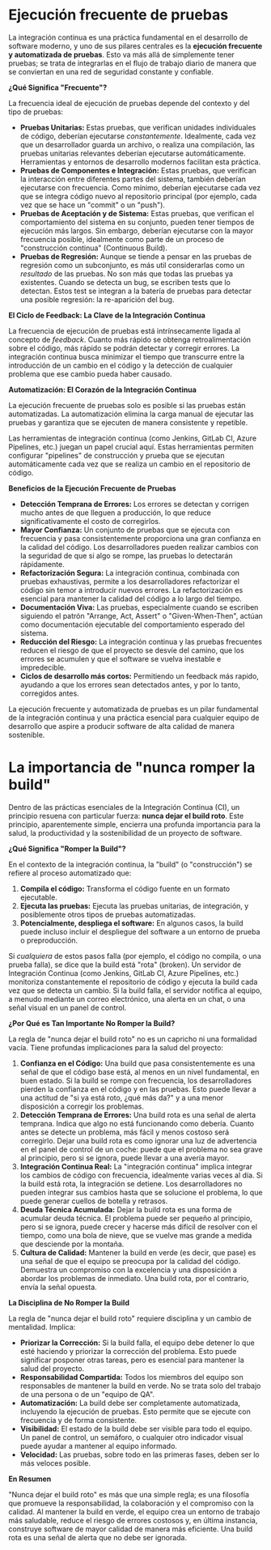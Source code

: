 # Ejecución frecuente de pruebas

La integración continua es una práctica fundamental en el desarrollo de software moderno, y uno de sus pilares centrales es la **ejecución frecuente y automatizada de pruebas**. Esto va más allá de simplemente tener pruebas; se trata de integrarlas en el flujo de trabajo diario de manera que se conviertan en una red de seguridad constante y confiable.

**¿Qué Significa "Frecuente"?**

La frecuencia ideal de ejecución de pruebas depende del contexto y del tipo de pruebas:

*   **Pruebas Unitarias:** Estas pruebas, que verifican unidades individuales de código, deberían ejecutarse *constantemente*. Idealmente, cada vez que un desarrollador guarda un archivo, o realiza una compilación, las pruebas unitarias relevantes deberían ejecutarse automáticamente. Herramientas y entornos de desarrollo modernos facilitan esta práctica.
*   **Pruebas de Componentes e Integración:** Estas pruebas, que verifican la interacción entre diferentes partes del sistema, también deberían ejecutarse con frecuencia. Como mínimo, deberían ejecutarse cada vez que se integra código nuevo al repositorio principal (por ejemplo, cada vez que se hace un "commit" o un "push").
*   **Pruebas de Aceptación y de Sistema:** Estas pruebas, que verifican el comportamiento del sistema en su conjunto, pueden tener tiempos de ejecución más largos. Sin embargo, deberían ejecutarse con la mayor frecuencia posible, idealmente como parte de un proceso de "construcción continua" (Continuous Build).
*   **Pruebas de Regresión:** Aunque se tiende a pensar en las pruebas de regresión como un subconjunto, es más util considerarlas como un *resultado* de las pruebas. No son más que todas las pruebas ya existentes. Cuando se detecta un bug, se escriben tests que lo detectan. Estos test se integran a la batería de pruebas para detectar una posible regresión: la re-aparición del bug.

**El Ciclo de Feedback: La Clave de la Integración Continua**

La frecuencia de ejecución de pruebas está intrínsecamente ligada al concepto de *feedback*. Cuanto más rápido se obtenga retroalimentación sobre el código, más rápido se podrán detectar y corregir errores. La integración continua busca minimizar el tiempo que transcurre entre la introducción de un cambio en el código y la detección de cualquier problema que ese cambio pueda haber causado.

**Automatización: El Corazón de la Integración Continua**

La ejecución frecuente de pruebas solo es posible si las pruebas están automatizadas. La automatización elimina la carga manual de ejecutar las pruebas y garantiza que se ejecuten de manera consistente y repetible.

Las herramientas de integración continua (como Jenkins, GitLab CI, Azure Pipelines, etc.) juegan un papel crucial aquí. Estas herramientas permiten configurar "pipelines" de construcción y prueba que se ejecutan automáticamente cada vez que se realiza un cambio en el repositorio de código.

**Beneficios de la Ejecución Frecuente de Pruebas**

*   **Detección Temprana de Errores:** Los errores se detectan y corrigen mucho antes de que lleguen a producción, lo que reduce significativamente el costo de corregirlos.
*   **Mayor Confianza:** Un conjunto de pruebas que se ejecuta con frecuencia y pasa consistentemente proporciona una gran confianza en la calidad del código. Los desarrolladores pueden realizar cambios con la seguridad de que si algo se rompe, las pruebas lo detectarán rápidamente.
*   **Refactorización Segura:** La integración continua, combinada con pruebas exhaustivas, permite a los desarrolladores refactorizar el código sin temor a introducir nuevos errores. La refactorización es esencial para mantener la calidad del código a lo largo del tiempo.
*   **Documentación Viva:** Las pruebas, especialmente cuando se escriben siguiendo el patrón "Arrange, Act, Assert" o "Given-When-Then", actúan como documentación ejecutable del comportamiento esperado del sistema.
*   **Reducción del Riesgo:** La integración continua y las pruebas frecuentes reducen el riesgo de que el proyecto se desvíe del camino, que los errores se acumulen y que el software se vuelva inestable e impredecible.
*  **Ciclos de desarrollo más cortos:** Permitiendo un feedback más rapido, ayudando a que los errores sean detectados antes, y por lo tanto, corregidos antes.

La ejecución frecuente y automatizada de pruebas es un pilar fundamental de la integración continua y una práctica esencial para cualquier equipo de desarrollo que aspire a producir software de alta calidad de manera sostenible.
#  La importancia de "nunca romper la build"

Dentro de las prácticas esenciales de la Integración Continua (CI), un principio resuena con particular fuerza: **nunca dejar el build roto**. Este principio, aparentemente simple, encierra una profunda importancia para la salud, la productividad y la sostenibilidad de un proyecto de software.

**¿Qué Significa "Romper la Build"?**

En el contexto de la integración continua, la "build" (o "construcción") se refiere al proceso automatizado que:

1.  **Compila el código:** Transforma el código fuente en un formato ejecutable.
2.  **Ejecuta las pruebas:** Ejecuta las pruebas unitarias, de integración, y posiblemente otros tipos de pruebas automatizadas.
3.  **Potencialmente, despliega el software:** En algunos casos, la build puede incluso incluir el despliegue del software a un entorno de prueba o preproducción.

Si *cualquiera* de estos pasos falla (por ejemplo, el código no compila, o una prueba falla), se dice que la build está "rota" (broken). Un servidor de Integración Continua (como Jenkins, GitLab CI, Azure Pipelines, etc.) monitoriza constantemente el repositorio de código y ejecuta la build cada vez que se detecta un cambio. Si la build falla, el servidor notifica al equipo, a menudo mediante un correo electrónico, una alerta en un chat, o una señal visual en un panel de control.

**¿Por Qué es Tan Importante No Romper la Build?**

La regla de "nunca dejar el build roto" no es un capricho ni una formalidad vacía. Tiene profundas implicaciones para la salud del proyecto:

1.  **Confianza en el Código:** Una build que pasa consistentemente es una señal de que el código base está, al menos en un nivel fundamental, en buen estado. Si la build se rompe con frecuencia, los desarrolladores pierden la confianza en el código y en las pruebas. Esto puede llevar a una actitud de "si ya está roto, ¿qué más da?" y a una menor disposición a corregir los problemas.
2.  **Detección Temprana de Errores:** Una build rota es una señal de alerta temprana. Indica que algo no está funcionando como debería. Cuanto antes se detecte un problema, más fácil y menos costoso será corregirlo. Dejar una build rota es como ignorar una luz de advertencia en el panel de control de un coche: puede que el problema no sea grave al principio, pero si se ignora, puede llevar a una avería mayor.
3.  **Integración Continua Real:** La "integración continua" implica integrar los cambios de código con frecuencia, idealmente varias veces al día. Si la build está rota, la integración se detiene. Los desarrolladores no pueden integrar sus cambios hasta que se solucione el problema, lo que puede generar cuellos de botella y retrasos.
4. **Deuda Técnica Acumulada:** Dejar la build rota es una forma de acumular deuda técnica. El problema puede ser pequeño al principio, pero si se ignora, puede crecer y hacerse más difícil de resolver con el tiempo, como una bola de nieve, que se vuelve mas grande a medida que desciende por la montaña.
5.  **Cultura de Calidad:** Mantener la build en verde (es decir, que pase) es una señal de que el equipo se preocupa por la calidad del código. Demuestra un compromiso con la excelencia y una disposición a abordar los problemas de inmediato. Una build rota, por el contrario, envía la señal opuesta.

**La Disciplina de No Romper la Build**

La regla de "nunca dejar el build roto" requiere disciplina y un cambio de mentalidad. Implica:

*   **Priorizar la Corrección:** Si la build falla, el equipo debe detener lo que esté haciendo y priorizar la corrección del problema. Esto puede significar posponer otras tareas, pero es esencial para mantener la salud del proyecto.
*   **Responsabilidad Compartida:** Todos los miembros del equipo son responsables de mantener la build en verde. No se trata solo del trabajo de una persona o de un "equipo de QA".
*   **Automatización:** La build debe ser completamente automatizada, incluyendo la ejecución de pruebas. Esto permite que se ejecute con frecuencia y de forma consistente.
*   **Visibilidad:** El estado de la build debe ser visible para todo el equipo. Un panel de control, un semáforo, o cualquier otro indicador visual puede ayudar a mantener al equipo informado.
*    **Velocidad:** Las pruebas, sobre todo en las primeras fases, deben ser lo más veloces posible.

**En Resumen**

"Nunca dejar el build roto" es más que una simple regla; es una filosofía que promueve la responsabilidad, la colaboración y el compromiso con la calidad. Al mantener la build en verde, el equipo crea un entorno de trabajo más saludable, reduce el riesgo de errores costosos y, en última instancia, construye software de mayor calidad de manera más eficiente. Una build rota es una señal de alerta que no debe ser ignorada.
